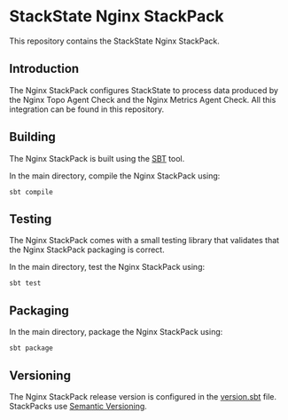 # StackState Nginx StackPack

This repository contains the StackState Nginx StackPack.

## Introduction

The Nginx StackPack configures StackState to process data produced by the Nginx Topo Agent Check and the Nginx Metrics Agent Check. All this integration can be found in this repository.


## Building

The Nginx StackPack is built using the [SBT](https://www.scala-sbt.org/) tool.

In the main directory, compile the Nginx StackPack using:

```
sbt compile
```

## Testing

The Nginx StackPack comes with a small testing library that validates that the Nginx StackPack packaging is correct.

In the main directory, test the Nginx StackPack using:

```
sbt test
```

## Packaging

In the main directory, package the Nginx StackPack using:

```
sbt package
```

## Versioning

The Nginx StackPack release version is configured in the [version.sbt](version.sbt) file. StackPacks use [Semantic Versioning](https://semver.org/).
